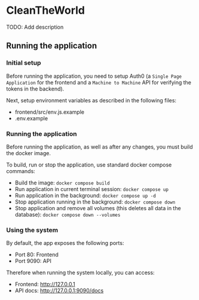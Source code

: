 # CleanTheWorld

TODO: Add description

## Running the application

### Initial setup

Before running the application, you need to setup Auth0 (a `Single Page Application` for the frontend and a `Machine to Machine` API for verifying the tokens in the backend).

Next, setup environment variables as described in the following files:

* frontend/src/env.js.example
* .env.example

### Running the application

Before running the application, as well as after any changes, you must build the docker image.

To build, run or stop the application, use standard docker compose commands:

* Build the image: `docker compose build`
* Run application in current terminal session: `docker compose up`
* Run application in the background: `docker compose up -d`
* Stop application running in the background: `docker compose down`
* Stop application and remove all volumes (this deletes all data in the database): `docker compose down --volumes`


### Using the system

By default, the app exposes the following ports:

* Port 80: Frontend
* Port 9090: API

Therefore when running the system locally, you can access:
* Frontend: http://127.0.0.1
* API docs: http://127.0.0.1:9090/docs
